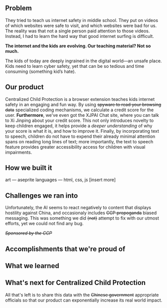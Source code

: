 ## Problem
They tried to teach us internet safety in middle school. They put on videos of which websites were safe to visit, and which websites were bad for us. 
The reality was that not a single person paid attention to those videos. Instead, I had to learn the hard way that good internet surfing is difficult.

**The internet and the kids are evolving. Our teaching material? Not so much.**

The kids of today are deeply ingrained in the digital world—an unsafe place. Kids need to learn cyber safety, yet that can be so tedious and time consuming (something kid’s hate).

## Our product
Centralized Child Protection is a browser extension teaches kids internet safety in an engaging and fun way. By using ~~spyware to read your browsing data~~ specialized coding mechanisms, we calculate a credit score for the user. 
**Furthermore**, we've even got the XJPAI Chat site, where you can talk to Xi Jinping about your credit score. This not only introduces novelty to keep children engaged, it helps provide a _deeper understanding_ of why your score is what it is, and how to improve it. Finally, by incorporating text to speech, children do not have to expend their already minimal attention spans on reading long lines of text; more importantly, the text to speech feature provides greater accessibility access for children with visual impairments.

## How we built it
art — aseprite
languages — html, css, js
[insert more]

## Challenges we ran into
Unfortunately, the AI seems to react negatively to content that displays hostility against China, and occasionaly includes ~~CCP propoganda~~ biased messaging. This was something we did ~~(not)~~ attempt to fix with our utmost efforts, yet we could not find any bug.

_~~Sponsored by the CCP~~_

## Accomplishments that we're proud of

## What we learned

## What's next for Centralized Child Protection
All that's left is to share this data with the ~~Chinese government~~ appropriate officials so that our product can exponentially increase its real world impact.
